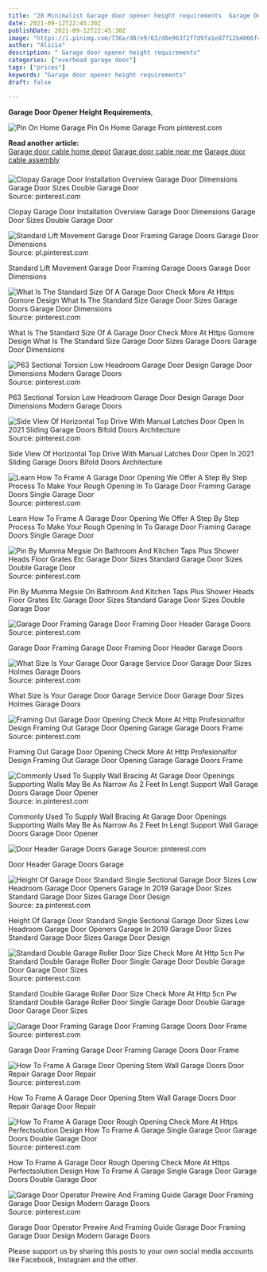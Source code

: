 ```yaml
---
title: "28 Minimalist Garage door opener height requirements  Garage Door Installation"
date: 2021-09-12T22:45:30Z
publishDate: 2021-09-12T22:45:30Z
image: "https://i.pinimg.com/736x/d0/e9/63/d0e963f2f7d9fa1e87712b4066f4e099--garage-doors.jpg"
author: "Alicia"
description: " Garage door opener height requirements"
categories: ["overhead garage door"]
tags: ["prices"]
keywords: "Garage door opener height requirements"
draft: false

---
```

<!-- Head tag Code -->
**Garage Door Opener Height Requirements**, 

![Pin On Home Garage](https://i.pinimg.com/originals/87/e5/34/87e534ff83ab5de324611795e772a05d.jpg "Pin On Home Garage")
Pin On Home Garage From pinterest.com

**Read another article:**  
[Garage door cable home depot](/garage-door-cable-home-depot/)
[Garage door cable near me](/garage-door-cable-near-me/)
[Garage door cable assembly](/garage-door-cable-assembly/)




### 

 


![Clopay Garage Door Installation Overview Garage Door Dimensions Garage Door Sizes Double Garage Door](https://i.pinimg.com/originals/b1/be/10/b1be10d4e6004f812623822b88dd3434.gif "Clopay Garage Door Installation Overview Garage Door Dimensions Garage Door Sizes Double Garage Door")
Source: pinterest.com

Clopay Garage Door Installation Overview Garage Door Dimensions Garage Door Sizes Double Garage Door  

![Standard Lift Movement Garage Door Framing Garage Doors Garage Door Dimensions](https://i.pinimg.com/736x/da/1c/cd/da1ccd7183c61e5f60fafc9565f223b3.jpg "Standard Lift Movement Garage Door Framing Garage Doors Garage Door Dimensions")
Source: pl.pinterest.com

Standard Lift Movement Garage Door Framing Garage Doors Garage Door Dimensions  

![What Is The Standard Size Of A Garage Door Check More At Https Gomore Design What Is The Standard Size Garage Door Sizes Garage Doors Garage Door Dimensions](https://i.pinimg.com/564x/5e/ce/43/5ece4359f62a2401f0daf66531be432a.jpg "What Is The Standard Size Of A Garage Door Check More At Https Gomore Design What Is The Standard Size Garage Door Sizes Garage Doors Garage Door Dimensions")
Source: pinterest.com

What Is The Standard Size Of A Garage Door Check More At Https Gomore Design What Is The Standard Size Garage Door Sizes Garage Doors Garage Door Dimensions  

![P63 Sectional Torsion Low Headroom Garage Door Design Garage Door Dimensions Modern Garage Doors](https://i.pinimg.com/236x/d6/11/99/d6119943cc83ee4e83d0a3bb61725854.jpg "P63 Sectional Torsion Low Headroom Garage Door Design Garage Door Dimensions Modern Garage Doors")
Source: pinterest.com

P63 Sectional Torsion Low Headroom Garage Door Design Garage Door Dimensions Modern Garage Doors  

![Side View Of Horizontal Top Drive With Manual Latches Door Open In 2021 Sliding Garage Doors Bifold Doors Architecture](https://i.pinimg.com/736x/9b/64/94/9b6494eb20cfa0e1dd17e728e98e6adf.jpg "Side View Of Horizontal Top Drive With Manual Latches Door Open In 2021 Sliding Garage Doors Bifold Doors Architecture")
Source: pinterest.com

Side View Of Horizontal Top Drive With Manual Latches Door Open In 2021 Sliding Garage Doors Bifold Doors Architecture  

![Learn How To Frame A Garage Door Opening We Offer A Step By Step Process To Make Your Rough Opening In To Garage Door Framing Garage Doors Single Garage Door](https://i.pinimg.com/originals/18/76/ec/1876ec6e8b9c32e8fc082c81cddab3c8.png "Learn How To Frame A Garage Door Opening We Offer A Step By Step Process To Make Your Rough Opening In To Garage Door Framing Garage Doors Single Garage Door")
Source: pinterest.com

Learn How To Frame A Garage Door Opening We Offer A Step By Step Process To Make Your Rough Opening In To Garage Door Framing Garage Doors Single Garage Door  

![Pin By Mumma Megsie On Bathroom And Kitchen Taps Plus Shower Heads Floor Grates Etc Garage Door Sizes Standard Garage Door Sizes Double Garage Door](https://i.pinimg.com/originals/d0/4b/f8/d04bf813e922941ccd91a53bbc3e8605.jpg "Pin By Mumma Megsie On Bathroom And Kitchen Taps Plus Shower Heads Floor Grates Etc Garage Door Sizes Standard Garage Door Sizes Double Garage Door")
Source: pinterest.com

Pin By Mumma Megsie On Bathroom And Kitchen Taps Plus Shower Heads Floor Grates Etc Garage Door Sizes Standard Garage Door Sizes Double Garage Door  

![Garage Door Framing Garage Door Framing Door Header Garage Doors](https://i.pinimg.com/originals/7f/b8/b8/7fb8b863b79cbe5195354e5d6580682c.png "Garage Door Framing Garage Door Framing Door Header Garage Doors")
Source: pinterest.com

Garage Door Framing Garage Door Framing Door Header Garage Doors  

![What Size Is Your Garage Door Garage Service Door Garage Door Sizes Holmes Garage Doors](https://i.pinimg.com/564x/aa/af/06/aaaf06be11c26385d47d8276a10b1eb3.jpg "What Size Is Your Garage Door Garage Service Door Garage Door Sizes Holmes Garage Doors")
Source: pinterest.com

What Size Is Your Garage Door Garage Service Door Garage Door Sizes Holmes Garage Doors  

![Framing Out Garage Door Opening Check More At Http Profesionalfor Design Framing Out Garage Door Opening Garage Garage Doors Frame](https://i.pinimg.com/564x/47/c3/dc/47c3dcdc0c858696942770890a80db06.jpg "Framing Out Garage Door Opening Check More At Http Profesionalfor Design Framing Out Garage Door Opening Garage Garage Doors Frame")
Source: pinterest.com

Framing Out Garage Door Opening Check More At Http Profesionalfor Design Framing Out Garage Door Opening Garage Garage Doors Frame  

![Commonly Used To Supply Wall Bracing At Garage Door Openings Supporting Walls May Be As Narrow As 2 Feet In Lengt Support Wall Garage Doors Garage Door Opener](https://i.pinimg.com/originals/ad/56/d6/ad56d608f8b53a3cce3e9d8f641ac83a.jpg "Commonly Used To Supply Wall Bracing At Garage Door Openings Supporting Walls May Be As Narrow As 2 Feet In Lengt Support Wall Garage Doors Garage Door Opener")
Source: in.pinterest.com

Commonly Used To Supply Wall Bracing At Garage Door Openings Supporting Walls May Be As Narrow As 2 Feet In Lengt Support Wall Garage Doors Garage Door Opener  

![Door Header Garage Doors Garage](https://i.pinimg.com/736x/70/d0/5c/70d05c1489a93a81c93c0f770b7b3291.jpg "Door Header Garage Doors Garage")
Source: pinterest.com

Door Header Garage Doors Garage  

![Height Of Garage Door Standard Single Sectional Garage Door Sizes Low Headroom Garage Door Openers Garage In 2019 Garage Door Sizes Standard Garage Door Sizes Garage Door Design](https://i.pinimg.com/474x/29/d5/3f/29d53f2cbc5ab710252ce238fd53fcfe.jpg "Height Of Garage Door Standard Single Sectional Garage Door Sizes Low Headroom Garage Door Openers Garage In 2019 Garage Door Sizes Standard Garage Door Sizes Garage Door Design")
Source: za.pinterest.com

Height Of Garage Door Standard Single Sectional Garage Door Sizes Low Headroom Garage Door Openers Garage In 2019 Garage Door Sizes Standard Garage Door Sizes Garage Door Design  

![Standard Double Garage Roller Door Size Check More At Http 5cn Pw Standard Double Garage Roller Door Single Garage Door Double Garage Door Garage Door Sizes](https://i.pinimg.com/originals/0c/bf/af/0cbfafa0d91ea7bc40f74834f826bcc7.jpg "Standard Double Garage Roller Door Size Check More At Http 5cn Pw Standard Double Garage Roller Door Single Garage Door Double Garage Door Garage Door Sizes")
Source: pinterest.com

Standard Double Garage Roller Door Size Check More At Http 5cn Pw Standard Double Garage Roller Door Single Garage Door Double Garage Door Garage Door Sizes  

![Garage Door Framing Garage Door Framing Garage Doors Door Frame](https://i.pinimg.com/originals/b4/61/6a/b4616a4ab0e33297a192bbb280d179b9.png "Garage Door Framing Garage Door Framing Garage Doors Door Frame")
Source: pinterest.com

Garage Door Framing Garage Door Framing Garage Doors Door Frame  

![How To Frame A Garage Door Opening Stem Wall Garage Doors Door Repair Garage Door Repair](https://i.pinimg.com/originals/3f/76/14/3f76147c870f3215bb239abebf24f14e.jpg "How To Frame A Garage Door Opening Stem Wall Garage Doors Door Repair Garage Door Repair")
Source: pinterest.com

How To Frame A Garage Door Opening Stem Wall Garage Doors Door Repair Garage Door Repair  

![How To Frame A Garage Door Rough Opening Check More At Https Perfectsolution Design How To Frame A Garage Single Garage Door Garage Doors Double Garage Door](https://i.pinimg.com/736x/fd/a0/fc/fda0fcf6fa74e7f5dc314dd7fe87baba.jpg "How To Frame A Garage Door Rough Opening Check More At Https Perfectsolution Design How To Frame A Garage Single Garage Door Garage Doors Double Garage Door")
Source: pinterest.com

How To Frame A Garage Door Rough Opening Check More At Https Perfectsolution Design How To Frame A Garage Single Garage Door Garage Doors Double Garage Door  

![Garage Door Operator Prewire And Framing Guide Garage Door Framing Garage Door Design Modern Garage Doors](https://i.pinimg.com/736x/d0/e9/63/d0e963f2f7d9fa1e87712b4066f4e099--garage-doors.jpg "Garage Door Operator Prewire And Framing Guide Garage Door Framing Garage Door Design Modern Garage Doors")
Source: pinterest.com

Garage Door Operator Prewire And Framing Guide Garage Door Framing Garage Door Design Modern Garage Doors  

Please support us by sharing this posts to your own social media accounts like Facebook, Instagram and the other.


